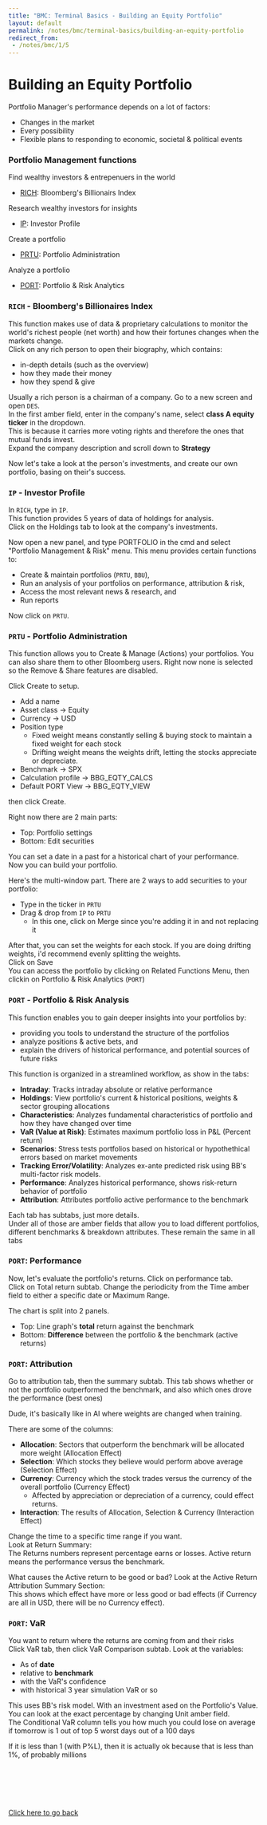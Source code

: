 ```yaml
---
title: "BMC: Terminal Basics - Building an Equity Portfolio"
layout: default
permalink: /notes/bmc/terminal-basics/building-an-equity-portfolio
redirect_from:
 - /notes/bmc/1/5
---
```


# Building an Equity Portfolio

Portfolio Manager's performance depends on a lot of factors:
- Changes in the market
- Every possibility
- Flexible plans to responding to economic, societal & political events

### Portfolio Management functions

Find wealthy investors & entrepenuers in the world
- [RICH](#rich---bloombergs-billionaires-index): Bloomberg's Billionairs Index

Research wealthy investors for insights
- [IP](#ip---investor-profile): Investor Profile

Create a portfolio
- [PRTU](#prtu---portfolio-administration): Portfolio Administration

Analyze a portfolio
- [PORT](#port---portfolio--risk-analysis): Portfolio & Risk Analytics

### `RICH` - Bloomberg's Billionaires Index
This function makes use of data & proprietary calculations to monitor the world's richest people (net worth) and how their fortunes changes when the markets change.  
Click on any rich person to open their biography, which contains:
- in-depth details (such as the overview)
- how they made their money
- how they spend & give

Usually a rich person is a chairman of a company. Go to a new screen and open `DES`.  
In the first amber field, enter in the company's name, select **class A equity ticker** in the dropdown.  
This is because it carries more voting rights and therefore the ones that mutual funds invest.  
Expand the company description and scroll down to **Strategy**

Now let's take a look at the person's investments, and create our own portfolio, basing on their's success.

### `IP` - Investor Profile
In `RICH`, type in `IP`.  
This function provides 5 years of data of holdings for analysis.  
Click on the Holdings tab to look at the company's investments.  

Now open a new panel, and type PORTFOLIO in the cmd and select "Portfolio Management & Risk" menu. This menu provides certain functions to:
- Create & maintain portfolios (`PRTU`, `BBU`), 
- Run an analysis of your portfolios on performance, attribution & risk, 
- Access the most relevant news & research, and
- Run reports

Now click on `PRTU`.

### `PRTU` - Portfolio Administration
This function allows you to Create & Manage (Actions) your portfolios. You can also share them to other Bloomberg users. Right now none is selected so the Remove & Share features are disabled.  

Click Create to setup. 
- Add a name
- Asset class -> Equity
- Currency -> USD
- Position type
	- Fixed weight means constantly selling & buying stock to maintain a fixed weight for each stock
	- Drifting weight means the weights drift, letting the stocks appreciate or depreciate. 
- Benchmark -> SPX
- Calculation profile -> BBG_EQTY_CALCS
- Default PORT View -> BBG_EQTY_VIEW

then click Create.

Right now there are 2 main parts:
- Top: Portfolio settings
- Bottom: Edit securities

You can set a date in a past for a historical chart of your performance.  
Now you can build your portfolio.  

Here's the multi-window part. There are 2 ways to add securities to your portfolio:
- Type in the ticker in `PRTU`
- Drag & drop from `IP` to `PRTU`
	- In this one, click on Merge since you're adding it in and not replacing it

After that, you can set the weights for each stock. If you are doing drifting weights, i'd recommend evenly splitting the weights.  
Click on Save  
You can access the portfolio by clicking on Related Functions Menu, then clickin on Portfolio & Risk Analytics (`PORT`)

### `PORT` - Portfolio & Risk Analysis
This function enables you to gain deeper insights into your portfolios by:
- providing you tools to understand the structure of the portfolios
- analyze positions & active bets, and
- explain the drivers of historical performance, and potential sources of future risks

This function is organized in a streamlined workflow, as show in the tabs:
- **Intraday**: Tracks intraday absolute or relative performance
- **Holdings**: View portfolio's current & historical positions, weights & sector grouping allocations
- **Characteristics**: Analyzes fundamental characteristics of portfolio and how they have changed over time
- **VaR (Value at Risk)**: Estimates maximum portfolio loss in P&L (Percent return)
- **Scenarios**: Stress tests portfolios based on historical or hypothethical errors based on market movements
- **Tracking Error/Volatility**: Analyzes ex-ante predicted risk using BB's multi-factor risk models. 
- **Performance**: Analyzes historical performance, shows risk-return behavior of portfolio
- **Attribution**: Attributes portfolio active performance to the benchmark

Each tab has subtabs, just more details.  
Under all of those are amber fields that allow you to load different portfolios, different benchmarks & breakdown attributes. These remain the same in all tabs

### `PORT`: Performance
Now, let's evaluate the portfolio's returns. Click on performance tab.  
Click on Total return subtab. Change the periodicity from the Time amber field to either a specific date or Maximum Range. 

The chart is split into 2 panels. 
- Top: Line graph's **total** return against the benchmark
- Bottom: **Difference** between the portfolio & the benchmark (active returns)

### `PORT`: Attribution
Go to attribution tab, then the summary subtab. This tab shows whether or not the portfolio outperformed the benchmark, and also which ones drove the performance (best ones)

Dude, it's basically like in AI where weights are changed when training.

There are some of the columns: 
- **Allocation**: Sectors that outperform the benchmark will be allocated more weight (Allocation Effect)
- **Selection**: Which stocks they believe would perform above average (Selection Effect)
- **Currency**: Currency which the stock trades versus the currency of the overall portfolio (Currency Effect)
	- Affected by appreciation or depreciation of a currency, could effect returns.
- **Interaction**: The results of Allocation, Selection & Currency (Interaction Effect)

Change the time to a specific time range if you want.  
Look at Return Summary:  
The Returns numbers represent percentage earns or losses. Active return means the performance versus the benchmark. 

What causes the Active return to be good or bad? Look at the Active Return Attribution Summary Section:  
This shows which effect have more or less good or bad effects (if Currency are all in USD, there will be no Currency effect).  

### `PORT`: VaR
You want to return where the returns are coming from and their risks  
Click VaR tab, then click VaR Comparison subtab. Look at the variables:
- As of **date**
- relative to **benchmark**
- with the VaR's confidence
- with historical 3 year simulation VaR or so

This uses BB's risk model. With an investment ased on the Portfolio's Value.  
You can look at the exact percentage by changing Unit amber field.  
The Conditional VaR column tells you how much you could lose on average if tomorrow is 1 out of top 5 worst days out of a 100 days

If it is less than 1 (with P%L), then it is actually ok because that is less than 1%, of probably millions

<br><br><br><br><br>
[Click here to go back](..)